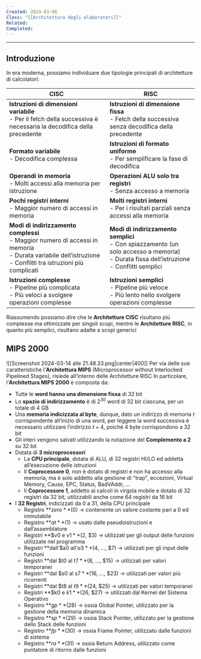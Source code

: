 ```yaml
---
Created: 2024-03-06
Class: "[[Architettura degli elaboratori]]"
Related: 
Completed:
---
```

---
## Introduzione
In era moderna, possiamo individuare due tipologie principali di architetture di
calcolatori:

| CISC                                                                                                                                                              | RISC                                                                                                                                            |
| ----------------------------------------------------------------------------------------------------------------------------------------------------------------- | ----------------------------------------------------------------------------------------------------------------------------------------------- |
| **Istruzioni di dimensioni variabile**<br>- Per il fetch della successiva è necessaria la decodifica della precedente                                             | **Istruzioni di dimensione fissa**<br>- Fetch della successiva senza decodifica della precedente                                                |
| **Formato variabile**<br>- Decodifica complessa                                                                                                                   | **Istruzioni di formato uniforme**<br>- Per semplificare la fase di decodifica                                                                  |
| **Operandi in memoria**<br>- Molti accessi alla memoria per istruzione                                                                                            | **Operazioni ALU solo tra registri**<br>- Senza accesso a memoria                                                                               |
| **Pochi registri interni**<br>- Maggior numero di accessi in memoria                                                                                              | **Molti registri interni**<br>- Per i risultati parziali senza accessi alla memoria                                                             |
| **Modi di indirizzamento complessi**<br>- Maggior numero di accessi in memoria<br>- Durata variabile dell’istruzione<br>- Conflitti tra istruzioni più complicati | **Modi di indirizzamento semplici**<br>- Con spiazzamento (un solo accesso a memoria)<br>- Durata fissa dell’istruzione<br>- Conflitti semplici |
| **Istruzioni complesse**<br>- Pipeline più complicata<br> - Più veloci a svolgere operazioni complesse                                                            | **Istruzioni semplici**<br>- Pipeline più veloce<br>- Più lento nello svolgere operazioni complesse                                             |
Riassumendo possiamo dire che le **Architetture CISC** risultano più complesse ma ottimizzate per singoli scopi, mentre le **Architetture RISC**, in quanto più semplici, risultano adatte a scopi generici

## MIPS 2000
![[Screenshot 2024-03-14 alle 21.48.33.png|center|400]]
Per via delle sue caratteristiche l’**Architettura MIPS** (Microprocessor without Interlocked Pipelined Stages), risiede all’interno delle Architetture RISC
In particolare, l’**Architettura MIPS 2000** è composta da:
- Tutte le **word hanno una dimensione fissa** di 32 bit
- Lo **spazio di indirizzamento** è di $2^{30}$ word di 32 bit ciascuna, per un totale di 4 GB
- Una **memoria indicizzata al byte**, dunque, dato un indirizzo di memoria $t$ corrispondente all’inizio di una word, per leggere la word successiva è necessario utilizzare l’indirizzo $t+4$, poiché 4 byte corrispondono a 32 bit
- Gli interi vengono salvati utilizzando la notazione del **Complemento a 2** su 32 bit
- Dotata di **3 microprocessori**
	- La **CPU principale**, dotata di ALU, di 32 registri HI/LO ed addetta all’esecuzione delle istruzioni
	- Il **Coprocessore 0**, non è dotato di registri e non ha accesso alla memoria, ma è solo addetto alla gestione di "trap", eccezioni, Virtual Memory, Cause, EPC, Status, BadVAddr, …
	- Il **Coprocessore 1**, addetto ai calcoli in virgola mobile e dotato di 32 registri da 32 bit, utilizzabili anche come 64 registri da 16 bit
- I **32 Registri**, indicizzati da 0 a 31, della CPU principale
	- Registro **$zero** ($0) → contenente un valore costante pari a 0 ed immutabile
	- Registro **$at** ($1) → usato dalle pseudoistruzioni e dall’assemblatore
	- Registri **$v0 e $v1** ($2, $3) → utilizzati per gli output delle funzioni utilizzate nel programma
	- Registri **dall’\$a0 all’$a3** ($4, ..., $7) → utilizzati per gli input delle funzioni
	- Registri **dal $t0 al $t7** ($8, ..., $15) → utilizzati per valori temporanei
	- Registri **dal $s0 al $s7** ($16, ..., $23) → utilizzati per valori più ricorrenti
	- Registri **dal $t8 al $t9** ($24, $25) → utilizzati per valori temporanei
	- Registri **$k0 e $k1** ($26, $27) → utilizzati dal Kernel del Sistema Operativo
	- Registro **$gp** ($28) → ossia Global Pointer, utilizzato per la gestione della memoria dinamica
	- Registro **$sp** ($29) → ossia Stack Pointer, utilizzato per la gestione dello Stack delle funzioni
	- Registro **$fp** ($30) → ossia Frame Pointer, utilizzato dalle funzioni di sistema
	- Registro **$ra** ($31) → ossia Return Address, utilizzato come puntatore di ritorno dalle funzioni